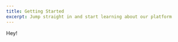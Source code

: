 ```yaml
---
title: Getting Started
excerpt: Jump straight in and start learning about our platform
---
```


Hey!
